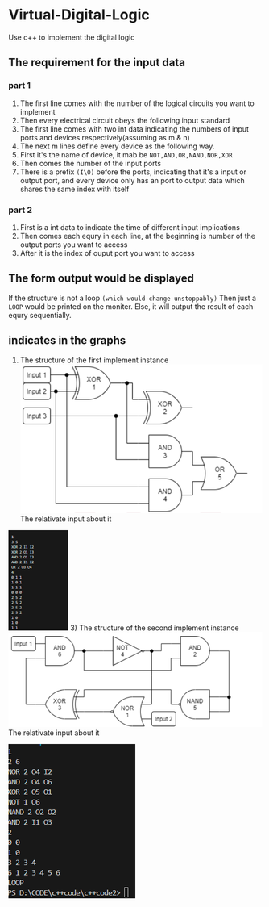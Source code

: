 # Virtual-Digital-Logic
Use c++ to implement the digital logic
## The requirement for the input data
### part 1
1) The first line comes with the number of the logical circuits you want to implement
2)  Then every electrical circuit obeys the following input standard
3)  The first line comes with two int data indicating the numbers of input ports and devices respectively(assuming as m & n)
4)  The next m lines define every device as the following way.
5)  First it's the name of device, it mab be `NOT,AND,OR,NAND,NOR,XOR`
6)  Then comes the number of the input ports
7)  There is a prefix `(I\O)` before the ports, indicating that it's a input or output port, and every device only has an port to output data which shares the same index with itself
### part 2
1) First is a int data to indicate the time of different input implications
2) Then comes each equry in each line, at the beginning is number of the output ports you want to access
3) After it is the index of ouput port you want to access
## The form output would be displayed
If the structure is not a loop `(which would change unstoppably)` Then just a `LOOP` would be printed on the moniter.
Else, it will output the result of each equry sequentially.
## indicates in the graphs
1) The structure of the first implement instance
![Example of electrical circuit](Pictures/Picture4.png)
The relativate input about it

![Example of the input data for above one](Pictures/Picture1.png)
3) The structure of the second implement instance
![Example of electrical circuit](Pictures/Picture5.png)
The relativate input about it

![Example of the input data for above one](Pictures/Picture2.png)


